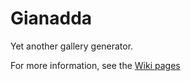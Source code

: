 Gianadda
========

Yet another gallery generator.

For more information, see the [Wiki pages](https://github.com/robbyn/gianadda/wiki/)
